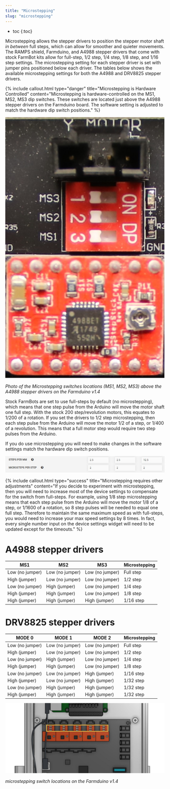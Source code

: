 ```yaml
---
title: "Microstepping"
slug: "microstepping"
---
```


* toc
{:toc}

Microstepping allows the stepper drivers to position the stepper motor shaft *in between* full steps, which can allow for smoother and quieter movements. The RAMPS shield, Farmduino, and A4988 stepper drivers that come with stock FarmBot kits allow for full-step, 1/2 step, 1/4 step, 1/8 step, and 1/16 step settings. The microstepping setting for each stepper driver is set with jumper pins positioned below each driver. The tables below shows the available microstepping settings for both the A4988 and DRV8825 stepper drivers.

{%
include callout.html
type="danger"
title="Microstepping is Hardware Controlled"
content="Microstepping is hardware-controlled on the MS1, MS2, MS3 dip switches. These switches are located just above the A4988 stepper drivers on the Farmduino board. The software setting is adjusted to match the hardware dip switch positions."
%}



![MICRO_STEP.jpg](MICRO_STEP.jpg)

_Photo of the Microstepping switches locations (MS1, MS2, MS3) above the A4988 stepper drivers on the Farmduino v1.4_

Stock FarmBots are set to use full-steps by default (no microstepping), which means that one step pulse from the Arduino will move the motor shaft one full step. With the stock 200 step/revolution motors, this equates to 1/200 of a rotation. If you set the drivers to 1/2 step microstepping, then each step pulse from the Arduino will move the motor 1/2 of a step, or 1/400 of a revolution. This means that a full motor step would require two step pulses from the Arduino.

If you do use microstepping  you will need to make changes in the software settings match the hardware dip switch positions.

![MICRO_STEP_SETTINGS.jpg](MICRO_STEP_SETTINGS.jpg)



{%
include callout.html
type="success"
title="Microstepping requires other adjustments"
content="If you decide to experiment with microstepping, then you will need to increase most of the device settings to compensate for the switch from full-steps. For example, using 1/8 step microstepping means that each step pulse from the Arduino will move the motor 1/8 of a step, or 1/1600 of a rotation, so 8 step pulses will be needed to equal one full step. Therefore to maintain the same maximum speed as with full-steps, you would need to increase your max speed settings by 8 times. In fact, every single number input on the device settings widget will need to be updated except for the timeouts."
%}

# A4988 stepper drivers

|MS1                           |MS2                           |MS3                           |Microstepping                 |
|------------------------------|------------------------------|------------------------------|------------------------------|
|Low (no jumper)               |Low (no jumper)               |Low (no jumper)               |Full step
|High (jumper)                 |Low (no jumper)               |Low (no jumper)               |1/2 step
|Low (no jumper)               |High (jumper)                 |Low (no jumper)               |1/4 step
|High (jumper)                 |High (jumper)                 |Low (no jumper)               |1/8 step
|High (jumper)                 |High (jumper)                 |High (jumper)                 |1/16 step

# DRV8825 stepper drivers

|MODE 0                        |MODE 1                        |MODE 2                        |Microstepping                 |
|------------------------------|------------------------------|------------------------------|------------------------------|
|Low (no jumper)               |Low (no jumper)               |Low (no jumper)               |Full step
|High (jumper)                 |Low (no jumper)               |Low (no jumper)               |1/2 step
|Low (no jumper)               |High (jumper)                 |Low (no jumper)               |1/4 step
|High (jumper)                 |High (jumper)                 |Low (no jumper)               |1/8 step
|Low (no jumper)               |Low (no jumper)               |High (jumper)                 |1/16 step
|High (jumper)                 |Low (no jumper)               |High (jumper)                 |1/32 step
|Low (no jumper)               |High (jumper)                 |High (jumper)                 |1/32 step
|High (jumper)                 |High (jumper)                 |High (jumper)                 |1/32 step



![switches.jpeg](switches.jpeg)

_microstepping switch locations on the Farmduino v1.4_

